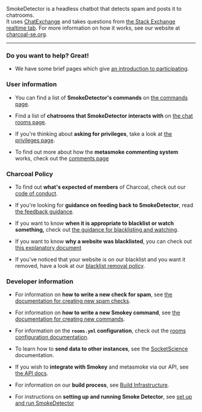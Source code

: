 SmokeDetector is a headless chatbot that detects spam and posts it to chatrooms.  
It uses [ChatExchange](https://github.com/Manishearth/ChatExchange) and takes questions from [the Stack Exchange realtime tab](https://stackexchange.com/questions?tab=realtime). For more information on how it works, see our website at [charcoal-se.org](https://charcoal-se.org/).

***

### Do you want to help? Great!
 - We have some brief pages which give [an introduction to participating](https://charcoal-se.org/training/).

### User information

 - You can find a list of **SmokeDetector's commands** on [the commands page](Commands).

 - Find a list of **chatrooms that SmokeDetector interacts with** on [the chat rooms page](Chat-Rooms).

 - If you're thinking about **asking for privileges**, take a look at [the privileges page](Privileges).

 - To find out more about how the **metasmoke commenting system** works, check out the [comments page](Comments)

### Charcoal Policy

 - To find out **what's expected of members** of Charcoal, check out our [code of conduct](Code-of-Conduct).

 - If you're looking for **guidance on feeding back to SmokeDetector**, read [the feedback guidance](Feedback-Guidance).

 - If you want to know **when it is appropriate to blacklist or watch something,** check out [the guidance for blacklisting and watching](Guidance-for-Blacklisting-and-Watching).

 - If you want to know **why a website was blacklisted**, you can check out [this explanatory document](https://charcoal-se.org/why-blacklisted)

 - If you've noticed that your website is on our blacklist and you want it removed, have a look at our [blacklist removal policy](Process-for-blacklist-removal).

### Developer information

 - For information on **how to write a new check for spam**, see [the documentation for creating new spam checks](Creating-new-spam-checks).

 - For information on **how to write a new Smokey command**, see [the documentation for creating new commands](Creating-new-commands).

 - For information on the **`rooms.yml` configuration**, check out the [rooms configuration documentation](Rooms-configuration).

 - To learn how to **send data to other instances**, see the [SocketScience](SocketScience) documentation.

 - If you wish to **integrate with Smokey** and metasmoke via our API, see [the API docs](https://charcoal-se.org/ms/API-Documentation).

 - For information on our **build process**, see [Build Infrastructure](Build-Infrastructure).

 - For instructions on **setting up and running Smoke Detector**, see [set up and run SmokeDetector](Set-Up-and-Run-SmokeDetector)